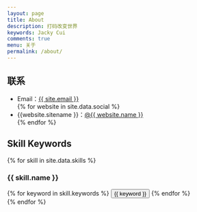 ```yaml
---
layout: page
title: About
description: 打码改变世界
keywords: Jacky Cui
comments: true
menu: 关于
permalink: /about/
---
```


## 联系

<ul>
<li>Email：<a href="mailto:{{ site.email }}" target="_top">{{ site.email }}</a></li>
{% for website in site.data.social %}
<li>{{website.sitename }}：<a href="{{ website.url }}" target="_blank">@{{ website.name }}</a></li>
{% endfor %}
</ul>

## Skill Keywords

{% for skill in site.data.skills %}
### {{ skill.name }}
<div class="btn-inline">
{% for keyword in skill.keywords %}
<button class="btn btn-outline" type="button">{{ keyword }}</button>
{% endfor %}
</div>
{% endfor %}
